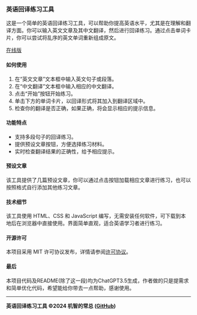 ### 英语回译练习工具
这是一个简单的英语回译练习工具，可以帮助你提高英语水平，尤其是在理解和翻译方面。你可以输入英文文章及其中文翻译，然后进行回译练习。通过点击单词卡片，你可以尝试将乱序的英文单词重新组成原文。

[在线版](http://cjlaaa.github.io/)

#### 如何使用

1. 在“英文文章”文本框中输入英文句子或段落。
2. 在“中文翻译”文本框中输入相应的中文翻译。
3. 点击“开始”按钮开始练习。
4. 单击下方的单词卡片，以回译形式将其加入到翻译区域中。
5. 检查你的翻译是否正确，如果正确，将会显示相应的提示信息。

#### 功能特点

- 支持多段句子的回译练习。
- 提供预设文章按钮，方便选择练习材料。
- 实时检查翻译结果的正确性，给予相应提示。

#### 预设文章

该工具提供了几篇预设文章，你可以通过点击按钮加载相应文章进行练习，也可以按照格式自行添加其他练习文章。

#### 技术细节

该工具使用 HTML、CSS 和 JavaScript 编写，无需安装任何软件，可下载到本地后在浏览器中直接使用。界面简单直观，适合英语学习者进行练习。

#### 开源许可

本项目采用 MIT 许可协议发布，详情请参阅[许可协议](https://opensource.org/licenses/MIT)。

#### 最后
本项目代码及README(除了这一段)均为ChatGPT3.5生成，作者做的只是提需求和简单优化代码，希望能给你带去一点帮助，感谢使用。

---

**英语回译练习工具 &copy;2024 机智的常总 ([GitHub](https://github.com/cjlaaa))**